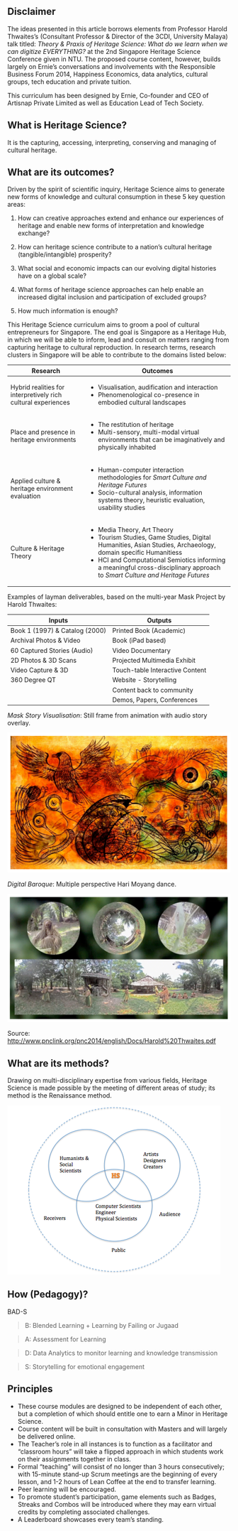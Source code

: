 ## Disclaimer
The ideas presented in this article borrows elements from Professor Harold Thwaites’s (Consultant Professor & Director of the 3CDI, University Malaya) talk titled: *Theory & Praxis of Heritage Science: What do we learn when we can digitize EVERYTHING?* at the 2nd Singapore Heritage Science Conference given in NTU. The proposed course content, however, builds largely on Ernie’s conversations and involvements with the Responsible Business Forum 2014, Happiness Economics, data analytics, cultural groups, tech education and private tuition.

This curriculum has been designed by Ernie, Co-founder and CEO of Artisnap Private Limited as well as Education Lead of Tech Society.

## What is Heritage Science?

It is the capturing, accessing, interpreting, conserving and managing of cultural heritage.

## What are its outcomes?

Driven by the spirit of scientific inquiry, Heritage Science aims to generate new forms of knowledge and cultural consumption in these 5 key question areas:

1.	How can creative approaches extend and enhance our experiences of heritage and enable new forms of interpretation and knowledge exchange?

2.	How can heritage science contribute to a nation’s cultural heritage (tangible/intangible) prosperity?

3.	What social and economic impacts can our evolving digital histories have on a global scale?

4.	What forms of heritage science approaches can help enable an increased digital inclusion and participation of excluded groups?

5.	How much information is enough?

This Heritage Science curriculum aims to groom a pool of cultural entrepreneurs for Singapore. The end goal is Singapore as a Heritage Hub, in which we will be able to inform, lead and consult on matters ranging from capturing heritage to cultural reproduction. In research terms, research clusters in Singapore will be able to contribute to the domains listed below:

|Research  |Outcomes|
| ------------- | ----------- |
| Hybrid realities for interpretively rich cultural experiences      |  <ul><li>Visualisation, audification and interaction</li><li>Phenomenological co-presence in embodied cultural landscapes</li></ul>|
| Place and presence in heritage environments     | <ul><li>The restitution of heritage</li><li>Multi-sensory, multi-modal virtual environments that can be imaginatively and physically inhabited</li></ul>    |
| Applied culture & heritage environment evaluation    | <ul><li>Human-computer interaction methodologies for <i>Smart Culture and Heritage Futures</i></li><li>Socio-cultural analysis, information systems theory, heuristic evaluation, usability studies</li></ul>    |
| Culture & Heritage Theory   | <ul><li>Media Theory, Art Theory</li><li>Tourism Studies, Game Studies, Digital Humanities, Asian Studies, Archaeology, domain specific Humanitiess</li><li>HCI and Computational Semiotics informing a meaningful cross-disciplinary approach to <i>Smart Culture and Heritage Futures</i></li></ul>    |

Examples of layman deliverables, based on the multi-year Mask Project by Harold Thwaites:

|Inputs  |Outputs|
| ------------- | ----------- |
| Book 1 (1997) & Catalog (2000)      |  Printed Book (Academic)|
| Archival Photos & Video     | Book (iPad based)    |
| 60 Captured Stories (Audio)    | Video Documentary   |
| 2D Photos & 3D Scans   | Projected Multimedia Exhibit   |
| Video Capture & 3D  | Touch-table Interactive Content   |
| 360 Degree QT  | Website - Storytelling   |
|   | Content back to community  |
|   | Demos, Papers, Conferences  |

*Mask Story Visualisation*: Still frame from animation with audio story overlay.

![visual.png](images/visual.png)

*Digital Baroque*: Multiple perspective Hari Moyang dance.

![movie.png](images/movie.png)

Source: http://www.pnclink.org/pnc2014/english/Docs/Harold%20Thwaites.pdf

## What are its methods?
Drawing on multi-disciplinary expertise from various fields, Heritage Science is made possible by the meeting of different areas of study; its method is the Renaissance method.

![HeritageSciencediagram.png](images/HeritageSciencediagram.png)


## How (Pedagogy)?

BAD-S

> B: Blended Learning + Learning by Failing or Jugaad

> A: Assessment for Learning

> D: Data Analytics to monitor learning and knowledge transmission

> S: Storytelling for emotional engagement

## Principles
* These course modules are designed to be independent of each other, but a completion of which should entitle one to earn a Minor in Heritage Science.
* Course content will be built in consultation with Masters and will largely be delivered online.
* The Teacher’s role in all instances is to function as a facilitator and “classroom hours” will take a flipped approach in which students work on their assignments together in class.
* Formal “teaching” will consist of no longer than 3 hours consecutively; with 15-minute stand-up Scrum meetings are the beginning of every lesson, and 1-2 hours of Lean Coffee at the end to transfer learning.
* Peer learning will be encouraged.
* To promote student’s participation, game elements such as Badges, Streaks and Combos will be introduced where they may earn virtual credits by completing associated challenges.
*	A Leaderboard showcases every team’s standing.
